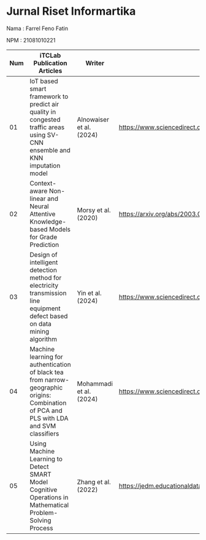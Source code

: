 # Jurnal Riset Informartika

Nama : Farrel Feno Fatin

NPM  : 21081010221

| Num | iTCLab Publication Articles | Writer | Download
| --- | ----------------------------| ------------------------ | ------------------------ |
| 01  | IoT based smart framework to predict air quality in congested traffic areas using SV-CNN ensemble and KNN imputation model  | Alnowaiser et al. (2024) | https://www.sciencedirect.com/science/article/pii/S0045790624002398 |
| 02  | Context-aware Non-linear and Neural Attentive Knowledge-based Models for Grade Prediction | Morsy et al. (2020) | https://arxiv.org/abs/2003.05063 |
| 03  | Design of intelligent detection method for electricity transmission line equipment defect based on data mining algorithm | Yin et al. (2024) | https://www.sciencedirect.com/science/article/pii/S2666202724002556 |
| 04  | Machine learning for authentication of black tea from narrow-geographic origins: Combination of PCA and PLS with LDA and SVM classifiers | Mohammadi et al. (2024) | https://www.sciencedirect.com/science/article/pii/S0023643824006807 |
| 05  | Using Machine Learning to Detect SMART Model Cognitive Operations in Mathematical Problem-Solving Process | Zhang et al. (2022) | https://jedm.educationaldatamining.org/index.php/JEDM/article/view/610 |
